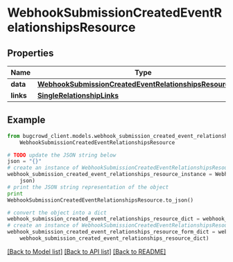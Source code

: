 # WebhookSubmissionCreatedEventRelationshipsResource


## Properties

Name | Type | Description | Notes
------------ | ------------- | ------------- | -------------
**data** | [**WebhookSubmissionCreatedEventRelationshipsResourceData**](WebhookSubmissionCreatedEventRelationshipsResourceData.md) |  | 
**links** | [**SingleRelationshipLinks**](SingleRelationshipLinks.md) |  | [optional] 

## Example

```python
from bugcrowd_client.models.webhook_submission_created_event_relationships_resource import
    WebhookSubmissionCreatedEventRelationshipsResource

# TODO update the JSON string below
json = "{}"
# create an instance of WebhookSubmissionCreatedEventRelationshipsResource from a JSON string
webhook_submission_created_event_relationships_resource_instance = WebhookSubmissionCreatedEventRelationshipsResource.from_json(
    json)
# print the JSON string representation of the object
print
WebhookSubmissionCreatedEventRelationshipsResource.to_json()

# convert the object into a dict
webhook_submission_created_event_relationships_resource_dict = webhook_submission_created_event_relationships_resource_instance.to_dict()
# create an instance of WebhookSubmissionCreatedEventRelationshipsResource from a dict
webhook_submission_created_event_relationships_resource_form_dict = webhook_submission_created_event_relationships_resource.from_dict(
    webhook_submission_created_event_relationships_resource_dict)
```
[[Back to Model list]](../README.md#documentation-for-models) [[Back to API list]](../README.md#documentation-for-api-endpoints) [[Back to README]](../README.md)


